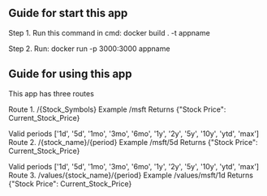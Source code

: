 ## Guide for start this app

Step 1. Run this command in cmd: docker build . -t appname

Step 2. Run: docker run -p 3000:3000 appname

## Guide for using this app

This app has three routes 

Route 1. /{Stock_Symbols}
Example /msft
Returns {"Stock Price": Current_Stock_Price}

Valid periods ['1d', '5d', '1mo', '3mo', '6mo', '1y', '2y', '5y', '10y', 'ytd', 'max']
Route 2. /{stock_name}/{period}
Example /msft/5d
Returns {"Stock Price": Current_Stock_Price}

Valid periods ['1d', '5d', '1mo', '3mo', '6mo', '1y', '2y', '5y', '10y', 'ytd', 'max']
Route 3. /values/{stock_name}/{period}
Example /values/msft/1d
Returns {"Stock Price": Current_Stock_Price}


